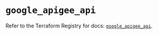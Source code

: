 # `google_apigee_api`

Refer to the Terraform Registry for docs: [`google_apigee_api`](https://registry.terraform.io/providers/hashicorp/google/6.25.0/docs/resources/apigee_api).
